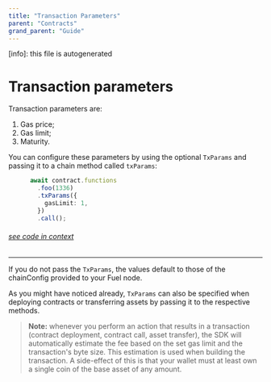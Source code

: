 ```yaml
---
title: "Transaction Parameters"
parent: "Contracts"
grand_parent: "Guide"
---
```


[info]: this file is autogenerated
# Transaction parameters

Transaction parameters are:

1. Gas price;
2. Gas limit;
3. Maturity.

You can configure these parameters by using the optional `TxParams` and passing it to a chain method called `txParams`:


```typescript
      await contract.functions
        .foo(1336)
        .txParams({
          gasLimit: 1,
        })
        .call();
```
###### [see code in context](https://github.com/FuelLabs/fuels-ts/blob/master/packages/fuel-gauge/src/contract.test.ts#L116-L123)

---


If you do not pass the `TxParams`, the values default to those of the chainConfig provided to your Fuel node.

As you might have noticed already, `TxParams` can also be specified when deploying contracts or transferring assets by passing it to the respective methods.

> **Note:** whenever you perform an action that results in a transaction (contract deployment, contract call, asset transfer), the SDK will automatically estimate the fee based on the set gas limit and the transaction's byte size. This estimation is used when building the transaction. A side-effect of this is that your wallet must at least own a single coin of the base asset of any amount.
